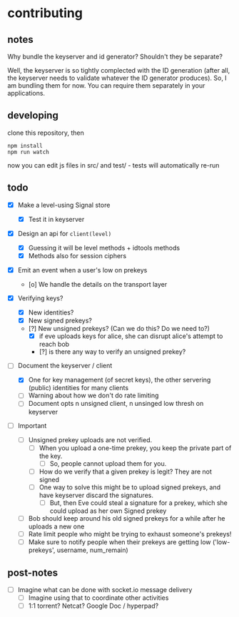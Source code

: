 # contributing 

## notes

Why bundle the keyserver and id generator?
Shouldn't they be separate?

Well, the keyserver is so tightly complected with the ID generation
(after all, the keyserver needs to validate whatever the ID generator produces).
So, I am bundling them for now. 
You can require them separately in your applications.

## developing

clone this repository, then

    npm install
    npm run watch

now you can edit js files in src/ and test/ - tests will automatically re-run

## todo

- [x] Make a level-using Signal store
  - [x] Test it in keyserver
- [x] Design an api for `client(level)`
  - [x] Guessing it will be level methods + idtools methods
  - [x] Methods also for session ciphers
- [x] Emit an event when a user's low on prekeys
  - [o] We handle the details on the transport layer

- [x] Verifying keys?
  - [x] New identities?
  - [x] New signed prekeys?
  - [?] New unsigned prekeys? (Can we do this? Do we need to?)
    - [x] if eve uploads keys for alice, she can disrupt alice's attempt to reach bob
    - [?] is there any way to verify an unsigned prekey?
  
  
- [ ] Document the keyserver / client 
  - [x] One for key management (of secret keys), the other servering (public) identities for many clients
  - [ ] Warning about how we don't do rate limiting
  - [ ] Document opts n unsigned client, n unsinged low thresh on keyserver

- [ ] Important
  - [ ] Unsigned prekey uploads are not verified. 
    - [ ] When you upload a one-time prekey, you keep the private part of the key. 
      - [ ] So, people cannot upload them for you.
    - [ ] How do we verify that a given prekey is legit? They are not signed
    - [ ] One way to solve this might be to upload signed prekeys, and have keyserver discard the signatures.
      - [ ] But, then Eve could steal a signature for a prekey, which she could upload as her own Signed prekey
  - [ ] Bob should keep around his old signed prekeys for a while after he uploads a new one
  - [ ] Rate limit people who might be trying to exhaust someone's prekeys!
  - [ ] Make sure to notify people when their prekeys are getting low ('low-prekeys', username, num_remain)

## post-notes

- [ ] Imagine what can be done with socket.io message delivery
  - [ ] Imagine using that to coordinate other activities
  - [ ] 1:1 torrent? Netcat? Google Doc / hyperpad?

